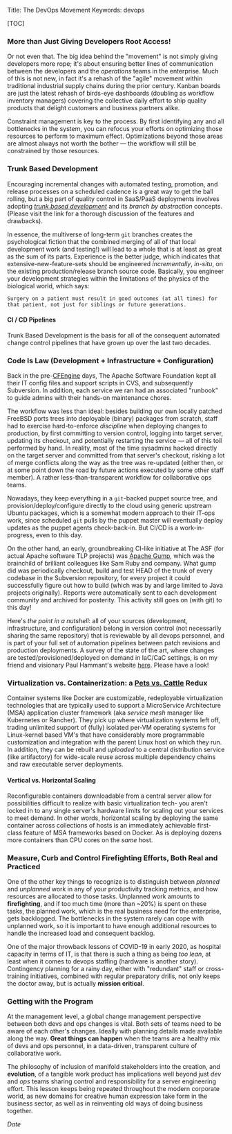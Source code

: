 Title: The DevOps Movement
Keywords: devops

[TOC]

### More than Just Giving Developers Root Access!

Or not even that.  The big idea behind the "movement" is not simply giving developers
more rope; it's about ensuring better lines of communication between the developers
and the *operations* teams in the enterprise.  Much of this is not new, in fact it's a
rehash of the "agile" movement within traditional industrial supply chains
during the prior century.  Kanban boards are just the latest rehash of birds-eye
dashboards (doubling as workflow inventory managers) covering the collective daily effort to
ship quality products that delight customers and business partners alike.

Constraint management is key to the process.  By first identifying any and
all bottlenecks in the system, you can refocus your efforts on optimizing
those resources to perform to maximum effect.  Optimizations beyond those
areas are almost always not worth the bother &mdash; the workflow will still be
constrained by those resources.

### Trunk Based Development

Encouraging incremental changes with automated testing, promotion, and release processes
on a scheduled cadence is a great way to get the ball rolling, but a big part
of quality control in SaaS/PaaS deployments involves adopting
*[trunk based development](https://trunkbaseddevelopment.com)*
and its *branch by abstraction* concepts.  (Please visit the link for a thorough
discussion of the features and drawbacks).

In essence, the multiverse of long-term `git` branches creates the psychological fiction
that the combined merging of all of that local development work (and testing!) will lead
to a whole that is at least as great as the sum of its parts.  Experience is the better judge,
which indicates that extensive-new-feature-sets should be engineered *incrementally*, *in-situ*,
on the existing production/release branch source code.  Basically, you engineer your
development strategies within the limitations of the physics of the biological world, which says:

    Surgery on a patient must result in good outcomes (at all times) for
    that patient, not just for siblings or future generations.

#### CI / CD Pipelines

Trunk Based Development is the basis for all of the consequent automated change
control pipelines that have grown up over the last two decades.

### Code Is Law (Development + Infrastructure + Configuration)

Back in the pre-[CFEngine](https://cfengine.com) days, The Apache Software Foundation
kept all their IT config files and support scripts in CVS, and subsequently Subversion.  In
addition, each service we ran had an associated "runbook" to guide admins with their hands-on
maintenance chores. 

The workflow was less than ideal: besides building our own locally patched FreeBSD ports trees into deployable (binary)
packages from scratch, staff had to exercise hard-to-enforce *discipline* when deploying changes to production, by first
committing to version control, logging into target server, updating its checkout, and potentially restarting the service &mdash;
all of this toil performed by hand. In reality, most of the time sysadmins hacked directly on the target server and committed
from that server's checkout, risking a lot of merge conflicts along the way as the tree was re-updated (either then, or at some
point down the road by future actions executed by some other staff member). A rather less-than-transparent workflow for
collaborative ops teams.

Nowadays, they keep everything in a `git`-backed puppet source tree, and provision/deploy/configure directly to the cloud
using generic upstream Ubuntu packages, which is a somewhat modern approach to their IT-ops work, since scheduled `git` pulls
by the puppet master will eventually deploy updates as the puppet agents check-back-in.  But CI/CD is a work-in-progress, even
to this day.

On the other hand, an early, groundbreaking CI-like initiative at The ASF (for actual Apache software TLP projects) was [Apache Gump](https://gump.apache.org/), which was the brainchild of
brilliant colleagues like Sam Ruby and company.  What gump did was periodically checkout, build and test HEAD of the trunk of every
codebase in the Subversion repository, for every project it could successfully figure out how to build (which was by and large limited
to Java projects originally). Reports were automatically sent to each development community and archived for posterity.  This activity still goes on (with git) to this day!

Here's *the point in a nutshell*: all of your sources (development, infrastructure, and configuration) belong in version control
(not necessarily sharing the same repository) that is reviewable by all devops personnel, and is part of your full set of
automation pipelines between patch revisions and production deployments.  A survey of the state of the art, where changes
are tested/provisioned/deployed on demand in IaC/CaC settings, is on my friend and visionary Paul Hammant's website
[here](https://paulhammant.com/2014/08/27/provisioning-deployment-and-app-config-cycles/). Please have a look!

### Virtualization vs. Containerization: a [Pets vs. Cattle](http://cloudscaling.com/blog/cloud-computing/the-history-of-pets-vs-cattle/) Redux

Container systems like Docker are customizable, redeployable virtualization technologies that are typically used to support
a MicroService Architecture (MSA) application cluster framework (aka *service mesh* manager like Kubernetes or Rancher). They pick up where virtualization systems left off, trading unlimited
support of (fully) isolated per-VM operating systems for Linux-kernel based VM's that have considerably more programmable
customization and integration with the parent Linux host on which they run.  In addition, they can be rebuilt and *uploaded* to
a central distribution service (like artifactory) for wide-scale reuse across multiple dependency chains and raw executable
server deployments. 

#### Vertical vs. Horizontal Scaling

Reconfigurable containers downloadable from a central server allow for possibilities difficult to realize with basic virtualization
tech- you aren't locked in to any single server's hardware limits for scaling out your services to meet demand.  In other words,
horizontal scaling by deploying the same container across collections of hosts is an immediately achievable first-class feature
of MSA frameworks based on Docker.  As is deploying dozens more containers than CPU cores on the *same* host.

### Measure, Curb and Control Firefighting Efforts, Both Real and Practiced

One of the other key things to recognize is to distinguish between *planned*
and *unplanned* work in any of your productivity tracking metrics, and how
resources are allocated to those tasks.  Unplanned work amounts
to **firefighting**, and if too much time (more than ~20%) is spent on these tasks,
the planned work, which is the real business need for the enterprise, gets backlogged.
The bottlenecks in the system rarely can cope with unplanned work, so it
is important to have enough additional resources to handle the increased load and
consequent backlog.

One of the major throwback lessons of COVID-19 in early 2020, as hospital capacity
in terms of IT, is that there is such a thing as being *too lean*, at least when it comes
to devops staffing (hardware is another story).  Contingency planning for a rainy day,
either with "redundant" staff or cross-training initiatives, combined with regular preparatory
drills, not only keeps the doctor away, but is actually **mission critical**.

### Getting with the Program

At the management level, a global change management perspective between 
both devs and ops changes is vital. Both sets of teams need to be aware
of each other's changes. Ideally with planning details made available
along the way.  **Great things can happen** when the teams are a healthy mix
of devs and ops personnel, in a data-driven, transparent culture of collaborative work.

The philosophy of inclusion of manifold stakeholders into the creation, and **evolution**,
of a tangible work product has implications well beyond just *dev* and *ops* teams sharing
control and responsibility for a server engineering effort. This lesson keeps being
repeated throughout the modern corporate world, as new domains for creative
human expression take form in the business sector, as well as in reinventing old
ways of doing business together.
 
$Date$
